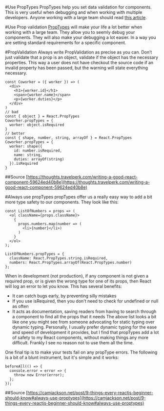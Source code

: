 #Use PropTypes
PropTypes help you set data validation for components. This is very useful when debugging and when working with multiple developers. Anyone working with a large team should read [this article](https://reactjs.org/docs/typechecking-with-proptypes.html).

#Use Prop validation
[PropTypes](https://reactjs.org/docs/components-and-props.html) will make your life a lot better when working with a large team. They allow you to seemly debug your components. They will also make your debugging a lot easier. In a way you are setting standard requirements for a specific component.

#PropValidation
Always write PropValidation as precise as you can. Don’t just validate that a prop is an object, validate if the object has the necessary properties. This way a user does not have checkout the source code if an invalid property has been passed, but the warning will state everything necessary.

```
const Coworker = ({ worker }) => (
  <div>
    <h1>{worker.id}</h1>
    <span>{worker.name}</span>
    <p>{worker.duties}</p>
  </div>
)
// bad
const { object } = React.PropTypes
Coworker.propTypes = {
  worker: object.isRequired
}
// better
const { shape, number, string, arrayOf } = React.PropTypes
Coworker.propTypes = {
  worker: shape({
    id: number.isRequired,
    name: string,
    duties: arrayOf(string)
  }).isRequired
}
```

##Source
[https://thoughts.travelperk.com/writing-a-good-react-component-59624ed40b8e](https://thoughts.travelperk.com/writing-a-good-react-component-59624ed40b8e)

#Always use propTypes
propTypes offer us a really easy way to add a bit more type safety to our components. They look like this:
```
const ListOfNumbers = props => (
  <ol className={props.className}>
    {
      props.numbers.map(number => (
        <li>{number}</li>)
      )
    }
  </ol>
);

ListOfNumbers.propTypes = {
  className: React.PropTypes.string.isRequired,
  numbers: React.PropTypes.arrayOf(React.PropTypes.number)
};
```

When in development (not production), if any component is not given a required prop, or is given the wrong type for one of its props, then React will log an error to let you know. This has several benefits:

* It can catch bugs early, by preventing silly mistakes
* If you use isRequired, then you don't need to check for undefined or null as often
* It acts as documentation, saving readers from having to search through a component to find all the props that it needs
The above list looks a bit like one you might see from someone advocating for static typing over dynamic typing. Personally, I usually prefer dynamic typing for the ease and speed of development it provides, but I find that propTypes add a lot of safety to my React components, without making things any more difficult. Frankly I see no reason not to use them all the time.

One final tip is to make your tests fail on any propType errors. The following is a bit of a blunt instrument, but it's simple and it works:
```
beforeAll(() => {
  console.error = error => {
    throw new Error(error);
  };
});
```

##Source
[https://camjackson.net/post/9-things-every-reactjs-beginner-should-know#always-use-proptypes](https://camjackson.net/post/9-things-every-reactjs-beginner-should-know#always-use-proptypes)